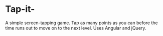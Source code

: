 # Tap-it-
A simple screen-tapping game. Tap as many points as you can before the time runs out to move on to the next level. Uses Angular and jQuery.
